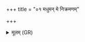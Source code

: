 +++
title = "०१ मधुमन् मे निक्रमणम्"

+++
<details><summary>मूलम् (GR)</summary>

मधुमन् मे निक्रमणं  
मधुमन् मे परायणम् ।  
वाचा मधुमद् उद्यासम्  
अक्ष्यौ मे मधुसंदृशी ॥
</details>